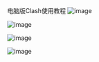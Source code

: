 电脑版Clash使用教程
![image](clash-for-windows-1.png)

![image](clash-for-windows-2.png)

![image](clash-for-windows-3.png)

![image](clash-for-windows-4.png)

